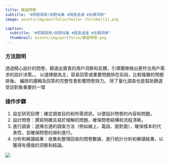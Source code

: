```yaml
---
title: 篩選問卷
subtitle: "#問題探索/田野採集 #調查過濾 #反饋洞察"
image: assets/img/portfolio/Vector (Stroke)(1).png

caption:
  subtitle: "#問題探索/田野採集 #調查過濾 #反饋洞察"
  thumbnail: assets/img/portfolio/篩選問卷.png
---
```

### 方法說明
透過精心設計的問卷，篩選出寶貴的用戶洞察和反饋，引導團隊做出更符合用戶需求的設計決策。。
以選擇題為主，容易回答或重要問題排在前段，比較複雜的問題排後。
編排的邏輯及回答的完整性會影響問卷效力。
除了量化調查也是幫助篩選受訪對象重要的一環

### 操作步驟
1. 設定研究目標：確定調查目的和所需資訊，以便設計問卷的內容和問題。
2. 設計問卷：撰寫明確且易於理解的問題，確保問卷結構和流程清晰。
3. 進行調查：選擇合適的調查方法（例如線上、電話、面對面），確保樣本的代表性，並確保問卷的順利進行。
4. 分析和解讀結果：收集和整理回收的問卷數據，進行統計分析和解讀結果，以獲得有價值的洞察和結論。



<img src="https://github.com/justinlin099/Design-Method-Website/assets/61717681/66937b32-89a1-4604-b45b-10e89a58a879"  style="max-width:100%; height:auto;">
